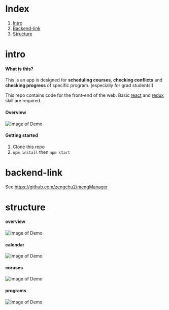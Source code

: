 # Index
1. [Intro](#intro)
2. [Backend-link](#backend-link)
3. [Structure](#structure)


# intro
#### What is this?
This is an app is designed for 
**scheduling courses**, **checking conflicts** and **checking progress** of specific program. (especially for grad students!)

This repo contains code for the front-end of the web. Basic [react](https://reactjs.org/) and [redux](https://redux.js.org/) skill are required.

#### Overview
![Image of Demo](https://raw.githubusercontent.com/zengchu2/mengf/master/public/doc/detail.png)
#### Getting started
1. Clone this repo
2. `npm install` then `npm start`

# backend-link
See https://github.com/zengchu2/mengManager

# structure
#### overview
![Image of Demo](https://raw.githubusercontent.com/zengchu2/mengf/master/public/doc/overview.png)

#### calendar
![Image of Demo](https://raw.githubusercontent.com/zengchu2/mengf/master/public/doc/calendar.png)

#### coruses
![Image of Demo](https://raw.githubusercontent.com/zengchu2/mengf/master/public/doc/courses.png)

#### programs
![Image of Demo](https://raw.githubusercontent.com/zengchu2/mengf/master/public/doc/programs.png)


